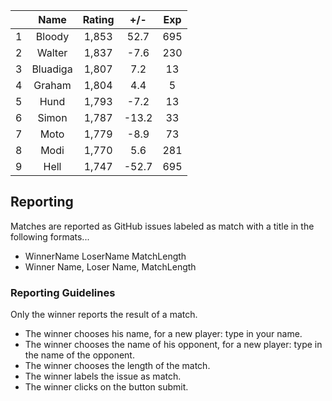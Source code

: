 | |Name|Rating|+/-|Exp|
|-|:--:|:----:|:-:|:-:|
|1|Bloody|1,853|52.7|695|
|2|Walter|1,837|-7.6|230|
|3|Bluadiga|1,807|7.2|13|
|4|Graham|1,804|4.4|5|
|5|Hund|1,793|-7.2|13|
|6|Simon|1,787|-13.2|33|
|7|Moto|1,779|-8.9|73|
|8|Modi|1,770|5.6|281|
|9|Hell|1,747|-52.7|695|

## Reporting

Matches are reported as GitHub issues labeled as match with a title in the following formats...

- WinnerName LoserName MatchLength
- Winner Name, Loser Name, MatchLength

### Reporting Guidelines

Only the winner reports the result of a match.

- The winner chooses his name, for a new player: type in your name.
- The winner chooses the name of his opponent, for a new player: type in the name of the opponent.
- The winner chooses the length of the match.
- The winner labels the issue as match.
- The winner clicks on the button submit.
